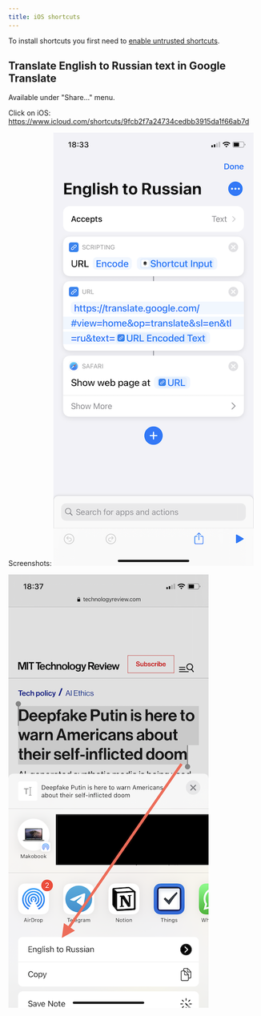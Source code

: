 ```yaml
---
title: iOS shortcuts
---
```


To install shortcuts you first need to [enable untrusted shortcuts](https://support.apple.com/en-gb/guide/shortcuts/apdfeb05586f/4.0/ios/14.0#apdf9081945c).

## Translate English to Russian text in Google Translate

Available under "Share..." menu.

Click on iOS: https://www.icloud.com/shortcuts/9fcb2f7a24734cedbb3915da1f66ab7d

Screenshots:
![Shortcut](./images/shortcuts/translate-shortcut.png)

![Share...](./images/shortcuts/translate-share.png)
